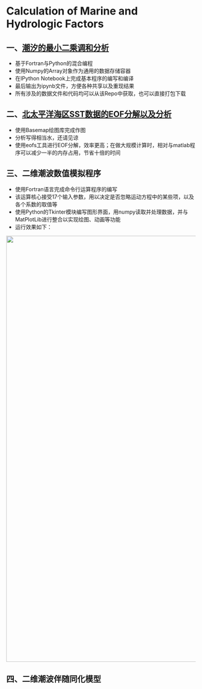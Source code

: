Calculation of Marine and Hydrologic Factors
============================================



## 一、[潮汐的最小二乘调和分析](http://nbviewer.jupyter.org/github/FinalTheory/oceanography-numerical-calculations/blob/master/Harmonic%20Analysis/HomeWork1.ipynb)

- 基于Fortran与Python的混合编程
- 使用Numpy的Array对象作为通用的数据存储容器
- 在IPython Notebook上完成基本程序的编写和编译
- 最后输出为ipynb文件，方便各种共享以及重现结果
- 所有涉及的数据文件和代码均可以从该Repo中获取，也可以直接打包下载


## 二、[北太平洋海区SST数据的EOF分解以及分析](http://nbviewer.jupyter.org/github/FinalTheory/oceanography-numerical-calculations/blob/master/EOF%20Analysis/HomeWork2.ipynb)

- 使用Basemap绘图库完成作图
- 分析写得相当水，还请见谅
- 使用eofs工具进行EOF分解，效率更高；在做大规模计算时，相对与matlab程序可以减少一半的内存占用，节省十倍的时间

## 三、二维潮波数值模拟程序

- 使用Fortran语言完成命令行运算程序的编写
- 该运算核心接受17个输入参数，用以决定是否忽略运动方程中的某些项，以及各个系数的取值等
- 使用Python的Tkinter模块编写图形界面，用numpy读取并处理数据，并与MatPlotLib进行整合以实现绘图、动画等功能
- 运行效果如下：
<img src="https://github.com/FinalTheory/oceanography-numerical-calculations/raw/master/Numerical%20Simulation/demonstration.gif" width=1130>

## 四、二维潮波伴随同化模型
